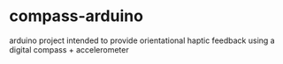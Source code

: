 compass-arduino
===============

arduino project intended to provide orientational haptic feedback using a digital compass + accelerometer